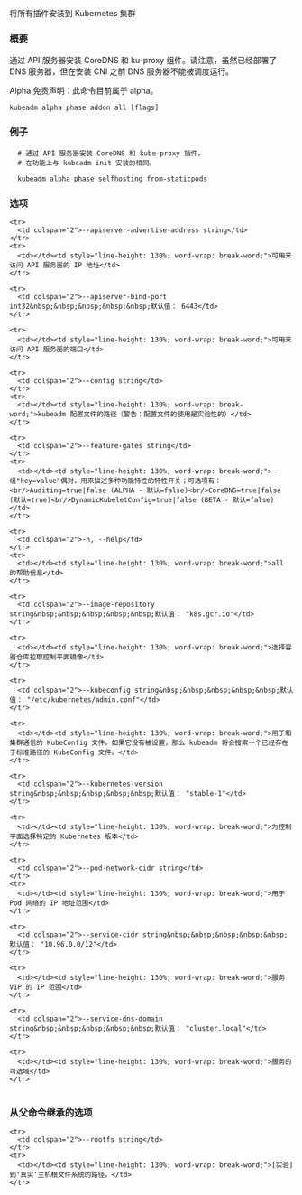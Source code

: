
<!--
Installs all addons to a Kubernetes cluster
-->
将所有插件安装到 Kubernetes 集群

<!--
### Synopsis
-->

### 概要

<!--
Installs the CoreDNS and the kube-proxy addons components via the API server. Please note that although the DNS server is deployed, it will not be scheduled until CNI is installed. 
-->
通过 API 服务器安装 CoreDNS 和 ku-proxy 组件。请注意，虽然已经部署了 DNS 服务器，但在安装 CNI 之前 DNS 服务器不能被调度运行。

<!--
Alpha Disclaimer: this command is currently alpha.
-->
Alpha 免责声明：此命令目前属于 alpha。

```
kubeadm alpha phase addon all [flags]
```

<!--
### Examples
-->

### 例子

<!--
  # Installs the CoreDNS and the kube-proxy addons components via the API server,
  # functionally equivalent to what installed by kubeadm init.
-->

```
  # 通过 API 服务器安装 CoreDNS 和 kube-proxy 插件，
  # 在功能上与 kubeadm init 安装的相同。
  
  kubeadm alpha phase selfhosting from-staticpods
```

<!--
### Options
-->

### 选项

<table style="width: 100%; table-layout: fixed;">
  <colgroup>
    <col span="1" style="width: 10px;" />
    <col span="1" />
  </colgroup>
  <tbody>

    <tr>
      <td colspan="2">--apiserver-advertise-address string</td>
    </tr>
    <tr>
      <td></td><td style="line-height: 130%; word-wrap: break-word;">可用来访问 API 服务器的 IP 地址</td>
    </tr>
<!--
<td></td><td style="line-height: 130%; word-wrap: break-word;">The IP address the API server is accessible on</td>
-->
    <tr>
      <td colspan="2">--apiserver-bind-port int32&nbsp;&nbsp;&nbsp;&nbsp;&nbsp;默认值： 6443</td>
    </tr>
<!--
<td colspan="2">--apiserver-bind-port int32&nbsp;&nbsp;&nbsp;&nbsp;&nbsp;Default: 6443</td>
-->

    <tr>
      <td></td><td style="line-height: 130%; word-wrap: break-word;">可用来访问 API 服务器的端口</td>
    </tr>
<!--
<td></td><td style="line-height: 130%; word-wrap: break-word;">The port the API server is accessible on</td>
-->
    <tr>
      <td colspan="2">--config string</td>
    </tr>
    <tr>
      <td></td><td style="line-height: 130%; word-wrap: break-word;">kubeadm 配置文件的路径（警告：配置文件的使用是实验性的）</td>
    </tr>
<!--
<td></td><td style="line-height: 130%; word-wrap: break-word;">Path to a kubeadm config file. WARNING: Usage of a configuration file is experimental</td>
-->

    <tr>
      <td colspan="2">--feature-gates string</td>
    </tr>
    <tr>
      <td></td><td style="line-height: 130%; word-wrap: break-word;">一组"key=value"偶对，用来描述多种功能特性的特性开关；可选项有：<br/>Auditing=true|false (ALPHA - 默认=false)<br/>CoreDNS=true|false (默认=true)<br/>DynamicKubeletConfig=true|false (BETA - 默认=false)</td>
    </tr>
<!--
<td></td><td style="line-height: 130%; word-wrap: break-word;">A set of key=value pairs that describe feature gates for various features. Options are:<br/>Auditing=true|false (ALPHA - default=false)<br/>CoreDNS=true|false (default=true)<br/>DynamicKubeletConfig=true|false (BETA - default=false)</td>
-->

    <tr>
      <td colspan="2">-h, --help</td>
    </tr>
    <tr>
      <td></td><td style="line-height: 130%; word-wrap: break-word;">all 的帮助信息</td>
    </tr>
<!--
<td></td><td style="line-height: 130%; word-wrap: break-word;">help for all</td>
-->
    <tr>
      <td colspan="2">--image-repository string&nbsp;&nbsp;&nbsp;&nbsp;&nbsp;默认值： "k8s.gcr.io"</td>
    </tr>
<!--
<td colspan="2">--image-repository string&nbsp;&nbsp;&nbsp;&nbsp;&nbsp;Default: "k8s.gcr.io"</td>
-->
    <tr>
      <td></td><td style="line-height: 130%; word-wrap: break-word;">选择容器仓库拉取控制平面镜像</td>
    </tr>
<!--
<td></td><td style="line-height: 130%; word-wrap: break-word;">Choose a container registry to pull control plane images from</td>
-->

    <tr>
      <td colspan="2">--kubeconfig string&nbsp;&nbsp;&nbsp;&nbsp;&nbsp;默认值： "/etc/kubernetes/admin.conf"</td>
    </tr>
<!--
<td colspan="2">--kubeconfig string&nbsp;&nbsp;&nbsp;&nbsp;&nbsp;Default: "/etc/kubernetes/admin.conf"</td>
-->
    <tr>
      <td></td><td style="line-height: 130%; word-wrap: break-word;">用于和集群通信的 KubeConfig 文件。如果它没有被设置，那么 kubeadm 将会搜索一个已经存在于标准路径的 KubeConfig 文件。</td>
    </tr>
<!--
<td></td><td style="line-height: 130%; word-wrap: break-word;">The KubeConfig file to use when talking to the cluster. If the flag is not set, a set of standard locations are searched for an existing KubeConfig file.</td>
-->

    <tr>
      <td colspan="2">--kubernetes-version string&nbsp;&nbsp;&nbsp;&nbsp;&nbsp;默认值： "stable-1"</td>
    </tr>
<!--
<td colspan="2">--kubernetes-version string&nbsp;&nbsp;&nbsp;&nbsp;&nbsp;Default: "stable-1"</td>
-->
    <tr>
      <td></td><td style="line-height: 130%; word-wrap: break-word;">为控制平面选择特定的 Kubernetes 版本</td>
    </tr>
<!--
<td></td><td style="line-height: 130%; word-wrap: break-word;">Choose a specific Kubernetes version for the control plane</td>
-->

    <tr>
      <td colspan="2">--pod-network-cidr string</td>
    </tr>
    <tr>
      <td></td><td style="line-height: 130%; word-wrap: break-word;">用于 Pod 网络的 IP 地址范围</td>
    </tr>
<!--
<td></td><td style="line-height: 130%; word-wrap: break-word;">The range of IP addresses used for the Pod network</td>
-->

    <tr>
      <td colspan="2">--service-cidr string&nbsp;&nbsp;&nbsp;&nbsp;&nbsp;默认值： "10.96.0.0/12"</td>
    </tr>
<!--
<td colspan="2">--service-cidr string&nbsp;&nbsp;&nbsp;&nbsp;&nbsp;Default: "10.96.0.0/12"</td>
-->
    <tr>
      <td></td><td style="line-height: 130%; word-wrap: break-word;">服务 VIP 的 IP 范围</td>
    </tr>
<!--
<td></td><td style="line-height: 130%; word-wrap: break-word;">The range of IP address used for service VIPs</td>
-->

    <tr>
      <td colspan="2">--service-dns-domain string&nbsp;&nbsp;&nbsp;&nbsp;&nbsp;默认值： "cluster.local"</td>
    </tr>
<!--
<td colspan="2">--service-dns-domain string&nbsp;&nbsp;&nbsp;&nbsp;&nbsp;Default: "cluster.local"</td>
-->
    <tr>
      <td></td><td style="line-height: 130%; word-wrap: break-word;">服务的可选域</td>
    </tr>
<!--
<td></td><td style="line-height: 130%; word-wrap: break-word;">Alternative domain for services</td>
-->

  </tbody>
</table>


<!--
### Options inherited from parent commands
-->

### 从父命令继承的选项

<table style="width: 100%; table-layout: fixed;">
  <colgroup>
    <col span="1" style="width: 10px;" />
    <col span="1" />
  </colgroup>
  <tbody>

    <tr>
      <td colspan="2">--rootfs string</td>
    </tr>
    <tr>
      <td></td><td style="line-height: 130%; word-wrap: break-word;">[实验] 到'真实'主机根文件系统的路径。</td>
    </tr>
<!--
<td></td><td style="line-height: 130%; word-wrap: break-word;">[EXPERIMENTAL] The path to the 'real' host root filesystem.</td>
-->

  </tbody>
</table>




